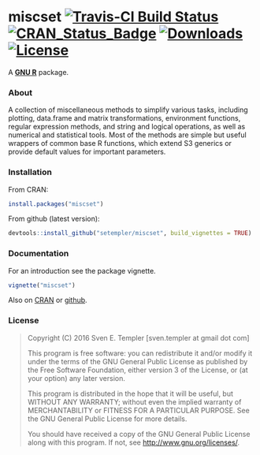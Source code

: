 # miscset [![Travis-CI Build Status](https://travis-ci.org/setempler/miscset.png?branch=master)](https://travis-ci.org/setempler/miscset) [![CRAN_Status_Badge](http://www.r-pkg.org/badges/version/miscset)](http://cran.r-project.org/package=miscset) [![Downloads](http://cranlogs.r-pkg.org/badges/miscset?color=brightgreen)](http://www.r-pkg.org/pkg/miscset) [![License](http://img.shields.io/badge/license-GPL%20%28%3E=%203%29-brightgreen.svg?style=flat)](http://www.gnu.org/licenses/gpl-3.0.html)

A **[GNU R](http://r-project.org)** package.

### About

A collection of miscellaneous methods to simplify various tasks,
including plotting, data.frame and matrix transformations, environment
functions, regular expression methods, and string and logical operations, as
well as numerical and statistical tools. Most of the methods are simple but
useful wrappers of common base R functions, which extend S3 generics or
provide default values for important parameters.
  
### Installation

From CRAN:

```r
install.packages("miscset")
```

From github (latest version):

```r
devtools::install_github("setempler/miscset", build_vignettes = TRUE)
```

### Documentation

For an introduction see the package vignette.

```r
vignette("miscset")
```

Also on
[CRAN](http://cran.r-project.org/web/packages/miscset/vignettes/miscset.html) or
[github](http://htmlpreview.github.io/?https://github.com/setempler/miscset/blob/master/vignettes/miscset.html).

### License 

> Copyright (C) 2016 Sven E. Templer [sven.templer at gmail dot com]
> 
> This program is free software: you can redistribute it and/or modify
> it under the terms of the GNU General Public License as published by
> the Free Software Foundation, either version 3 of the License, or
> (at your option) any later version.
>
> This program is distributed in the hope that it will be useful,
> but WITHOUT ANY WARRANTY; without even the implied warranty of
> MERCHANTABILITY or FITNESS FOR A PARTICULAR PURPOSE. See the 
> GNU General Public License for more details.
>
> You should have received a copy of the GNU General Public License
> along with this program. If not, see <http://www.gnu.org/licenses/>.
